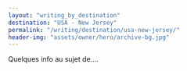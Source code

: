 ```yaml
---
layout: "writing_by_destination"
destination: "USA - New Jersey"
permalink: "/writing/destination/usa-new-jersey/"
header-img: "assets/owner/hero/archive-bg.jpg"
---
```


Quelques info au sujet de....